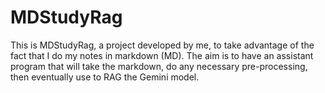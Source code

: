 # MDStudyRag

This is MDStudyRag, a project developed by me, to take advantage of the fact that I do my notes in markdown (MD). The aim is to have an assistant program that will take the markdown, do any necessary pre-processing, then eventually use to RAG the Gemini model.
